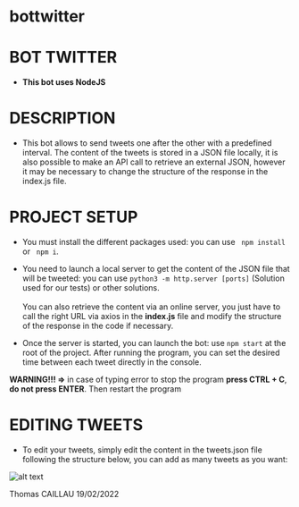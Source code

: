 # bottwitter

# BOT TWITTER
- __This bot uses NodeJS__

# DESCRIPTION
- This bot allows to send tweets one after the other with a predefined interval. The content of the tweets is stored in a JSON file locally, it is also possible to make an API call to retrieve an external JSON, however it may be necessary to change the structure of the response in the index.js file.

# PROJECT SETUP
- You must install the different packages used: you can use ` npm install` or ` npm i`.

- You need to launch a local server to get the content of the JSON file that will be tweeted: you can use `python3 -m http.server [ports]` (Solution used for our tests) or other solutions. 
  <br/><br/>You can also retrieve the content via an online server, you just have to call the right URL via axios in the __index.js__ file and modify the structure of the response in the code if necessary.

- Once the server is started, you can launch the bot: use `npm start` at the root of the project. After running the program, you can set the desired time between each tweet directly in the console. 

__WARNING!!! =>__ in case of typing error to stop the program __press CTRL + C__, __do not press ENTER__. Then restart the program

# EDITING TWEETS

- To edit your tweets, simply edit the content in the tweets.json file following the structure below, you can add as many tweets as you want: 

![alt text](https://image.noelshack.com/fichiers/2022/07/5/1645217906-screenshot.png)


Thomas CAILLAU
19/02/2022
